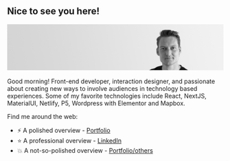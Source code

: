 ## Nice to see you here!

<img src="https://github.com/JeroenDerks/JeroenDerks/blob/master/cv-banner-img3.jpg" alt="banner that says Jeroen Derks - front-end developer, interaction designer, concept creator, and passionate about designing new ways to involve audiences in technology based experiences. ">

Good morning! Front-end developer, interaction designer, and passionate about creating new ways to involve audiences in technology based experiences. Some of my favorite technologies include React, NextJS, MaterialUI, Netlify, P5, Wordpress with Elementor and Mapbox.


Find me around the web:
- ⚡  A polished overview - <a href="http://derks.dk/#/">Portfolio</a> 
- ⭐  A professional overview - <a href="https://www.linkedin.com/in/derksdk/">LinkedIn</a> 
- 💥  A not-so-polished overview - <a href="http://derks.dk/#/others">Portfolio/others</a> 
